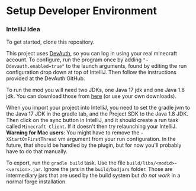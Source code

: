 # Setup Developer Environment
### IntelliJ Idea
To get started, clone this repository.

This project uses [DevAuth](https://github.com/DJtheRedstoner/DevAuth), so you can log in using your real
minecraft account. To configure, run the program once by adding `"-Ddevauth.enabled=true"`
to the launch arguments, found by editing the run configuration drop down at top of IntelliJ.
Then follow the instructions provided at the DevAuth GitHub.

To run the mod you will need two JDKs, one Java 17 jdk and one Java 1.8 jdk. You can download those
from [here](https://adoptium.net/temurin/releases) (or use your own downloads).

When you import your project into IntelliJ, you need to set the gradle jvm to the Java 17 JDK in the gradle tab, and the
Project SDK to the Java 1.8 JDK. Then click on the sync button in IntelliJ, and it should create a run task
called `Minecraft Client`. If it doesn't then try relaunching your IntelliJ. **Warning for Mac users**: You might have to remove the `-XStartOnFirstThread` vm argument from your run configuration. In the future, that should be handled by the plugin, but for now you'll probably have to do that manually.

To export, run the `gradle build` task. Use the
file `build/libs/<modid>-<version>.jar`. Ignore the jars in the `build/badjars` folder. Those are intermediary jars that
are used by the build system but *do not work* in a normal forge installation.